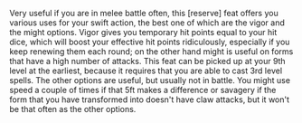   Very useful if you are in melee battle often, this [reserve] feat offers you various uses for your swift action, the best one of which are the vigor and the might options. Vigor gives you temporary hit points equal to your hit dice, which will boost your effective hit points ridiculously, especially if you keep renewing them each round; on the other hand might is useful on forms that have a high number of attacks. This feat can be picked up at your 9th level at the earliest, because it requires that you are able to cast 3rd level spells. The other options are useful, but usually not in battle. You might use speed a couple of times if that 5ft makes a difference or savagery if the form that you have transformed into doesn't have claw attacks, but it won't be that often as the other options.
